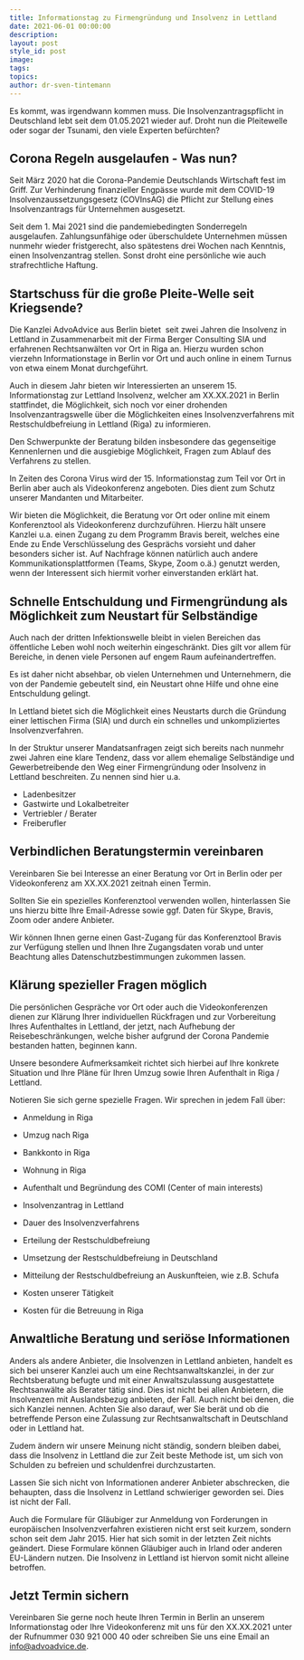```yaml
---
title: Informationstag zu Firmengründung und Insolvenz in Lettland
date: 2021-06-01 00:00:00
description:
layout: post
style_id: post
image:
tags:
topics:
author: dr-sven-tintemann
---
```

Es kommt, was irgendwann kommen muss. Die Insolvenzantragspflicht in Deutschland lebt seit dem 01.05.2021 wieder auf. Droht nun die Pleitewelle oder sogar der Tsunami, den viele Experten befürchten?&nbsp;

## Corona Regeln ausgelaufen - Was nun?

Seit März 2020 hat die Corona-Pandemie Deutschlands Wirtschaft fest im Griff. Zur Verhinderung finanzieller Engpässe wurde mit dem COVID-19 Insolvenzaussetzungsgesetz (COVInsAG) die Pflicht zur Stellung eines Insolvenzantrags für Unternehmen ausgesetzt.&nbsp;

Seit dem 1. Mai 2021 sind die pandemiebedingten Sonderregeln ausgelaufen. Zahlungsunfähige oder überschuldete Unternehmen müssen nunmehr wieder fristgerecht, also spätestens drei Wochen nach Kenntnis, einen Insolvenzantrag stellen. Sonst droht eine persönliche wie auch strafrechtliche Haftung.

## Startschuss für die gro&szlig;e Pleite-Welle seit Kriegsende?&nbsp;

Die Kanzlei AdvoAdvice aus Berlin bietet&nbsp; seit zwei Jahren die Insolvenz in Lettland in Zusammenarbeit mit der Firma Berger Consulting SIA und erfahrenen Rechtsanwälten vor Ort in Riga an. Hierzu wurden schon vierzehn Informationstage in Berlin vor Ort und auch online in einem Turnus von etwa einem Monat durchgeführt. &nbsp;

Auch in diesem Jahr bieten wir Interessierten an unserem 15. Informationstag zur Lettland Insolvenz, welcher am XX.XX.2021 in Berlin stattfindet, die Möglichkeit, sich noch vor einer drohenden Insolvenzantragswelle über die Möglichkeiten eines Insolvenzverfahrens mit Restschuldbefreiung in Lettland (Riga) zu informieren.&nbsp;

Den Schwerpunkte der Beratung bilden insbesondere das gegenseitige Kennenlernen und die ausgiebige Möglichkeit, Fragen zum Ablauf des Verfahrens zu stellen.&nbsp;

In Zeiten des Corona Virus wird der 15. Informationstag zum Teil vor Ort in Berlin aber auch als Videokonferenz angeboten. Dies dient zum Schutz unserer Mandanten und Mitarbeiter. &nbsp;

Wir bieten die Möglichkeit, die Beratung vor Ort oder online mit einem Konferenztool als Videokonferenz durchzuführen. Hierzu hält unsere Kanzlei u.a. einen Zugang zu dem Programm Bravis bereit, welches eine Ende zu Ende Verschlüsselung des Gesprächs vorsieht und daher besonders sicher ist. Auf Nachfrage können natürlich auch andere Kommunikationsplattformen (Teams, Skype, Zoom o.ä.) genutzt werden, wenn der Interessent sich hiermit vorher einverstanden erklärt hat. &nbsp;

## Schnelle Entschuldung und Firmengründung als Möglichkeit zum Neustart für Selbständige &nbsp;

Auch nach der dritten Infektionswelle bleibt in vielen Bereichen das öffentliche Leben wohl noch weiterhin eingeschränkt. Dies gilt vor allem für Bereiche, in denen viele Personen auf engem Raum aufeinandertreffen.&nbsp;

Es ist daher nicht absehbar, ob vielen Unternehmen und Unternehmern, die von der Pandemie gebeutelt sind, ein Neustart ohne Hilfe und ohne eine Entschuldung gelingt.&nbsp;

In Lettland bietet sich die Möglichkeit eines Neustarts durch die Gründung einer lettischen Firma (SIA) und durch ein schnelles und unkompliziertes Insolvenzverfahren.&nbsp;

In der Struktur unserer Mandatsanfragen zeigt sich bereits nach nunmehr zwei Jahren eine klare Tendenz, dass vor allem ehemalige Selbständige und Gewerbetreibende den Weg einer Firmengründung oder Insolvenz in Lettland beschreiten. Zu nennen sind hier u.a.&nbsp;

* Ladenbesitzer&nbsp;
* Gastwirte und Lokalbetreiter&nbsp;
* Vertriebler / Berater&nbsp;
* Freiberufler&nbsp;

## Verbindlichen Beratungstermin vereinbaren&nbsp;

Vereinbaren Sie bei Interesse an einer Beratung vor Ort in Berlin oder per Videokonferenz am XX.XX.2021 zeitnah einen Termin. &nbsp;

Sollten Sie ein spezielles Konferenztool verwenden wollen, hinterlassen Sie uns hierzu bitte Ihre Email-Adresse sowie ggf. Daten für Skype, Bravis, Zoom oder andere Anbieter.&nbsp;

Wir können Ihnen gerne einen Gast-Zugang für das Konferenztool Bravis zur Verfügung stellen und Ihnen Ihre Zugangsdaten vorab und unter Beachtung alles Datenschutzbestimmungen zukommen lassen. &nbsp;

## Klärung spezieller Fragen möglich&nbsp;

Die persönlichen Gespräche vor Ort oder auch die Videokonferenzen dienen zur Klärung Ihrer individuellen Rückfragen und zur Vorbereitung Ihres Aufenthaltes in Lettland, der jetzt, nach Aufhebung der Reisebeschränkungen, welche bisher aufgrund der Corona Pandemie bestanden hatten, beginnen kann. &nbsp;

Unsere besondere Aufmerksamkeit richtet sich hierbei auf Ihre konkrete Situation und Ihre Pläne für Ihren Umzug sowie Ihren Aufenthalt in Riga / Lettland.&nbsp;

Notieren Sie sich gerne spezielle Fragen. Wir sprechen in jedem Fall über:&nbsp;

* Anmeldung in Riga&nbsp;
* Umzug nach Riga&nbsp;
* Bankkonto in Riga&nbsp;
* Wohnung in Riga&nbsp;

* Aufenthalt und Begründung des COMI (Center of main interests)&nbsp;
* Insolvenzantrag in Lettland&nbsp;
* Dauer des Insolvenzverfahrens&nbsp;
* Erteilung der Restschuldbefreiung&nbsp;
* Umsetzung der Restschuldbefreiung in Deutschland&nbsp;

* Mitteilung der Restschuldbefreiung an Auskunfteien, wie z.B. Schufa&nbsp;
* Kosten unserer Tätigkeit&nbsp;
* Kosten für die Betreuung in Riga&nbsp;

## Anwaltliche Beratung und seriöse Informationen&nbsp;

Anders als andere Anbieter, die Insolvenzen in Lettland anbieten, handelt es sich bei unserer Kanzlei auch um eine Rechtsanwaltskanzlei, in der zur Rechtsberatung befugte und mit einer Anwaltszulassung ausgestattete Rechtsanwälte als Berater tätig sind. Dies ist nicht bei allen Anbietern, die Insolvenzen mit Auslandsbezug anbieten, der Fall. Auch nicht bei denen, die sich Kanzlei nennen. Achten Sie also darauf, wer Sie berät und ob die betreffende Person eine Zulassung zur Rechtsanwaltschaft in Deutschland oder in Lettland hat. &nbsp;

Zudem ändern wir unsere Meinung nicht ständig, sondern bleiben dabei, dass die Insolvenz in Lettland die zur Zeit beste Methode ist, um sich von Schulden zu befreien und schuldenfrei durchzustarten. &nbsp;

Lassen Sie sich nicht von Informationen anderer Anbieter abschrecken, die behaupten, dass die Insolvenz in Lettland schwieriger geworden sei. Dies ist nicht der Fall.&nbsp;

Auch die Formulare für Gläubiger zur Anmeldung von Forderungen in europäischen Insolvenzverfahren existieren nicht erst seit kurzem, sondern schon seit dem Jahr 2015. Hier hat sich somit in der letzten Zeit nichts geändert. Diese Formulare können Gläubiger auch in Irland oder anderen EU-Ländern nutzen. Die Insolvenz in Lettland ist hiervon somit nicht alleine betroffen. &nbsp;

## Jetzt Termin sichern&nbsp;

Vereinbaren Sie gerne noch heute Ihren Termin in Berlin an unserem Informationstag oder Ihre Videokonferenz mit uns für den XX.XX.2021 unter der Rufnummer 030 921 000 40 oder schreiben Sie uns eine Email an info@advoadvice.de.&nbsp;
